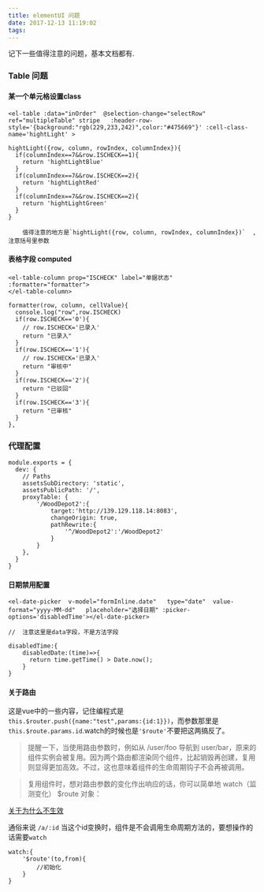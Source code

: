 ```yaml
---
title: elementUI 问题
date: 2017-12-13 11:19:02
tags:
---
```


记下一些值得注意的问题，基本文档都有.

### Table 问题
  #### 某一个单元格设置class

    <el-table :data="inOrder"  @selection-change="selectRow" ref="multipleTable" stripe   :header-row-style='{background:"rgb(229,233,242)",color:"#475669"}' :cell-class-name='hightLight' >

    hightLight({row, column, rowIndex, columnIndex}){
      if(columnIndex==7&&row.ISCHECK==1){
        return 'hightLightBlue'
      }
      if(columnIndex==7&&row.ISCHECK==2){
        return 'hightLightRed'
      }
      if(columnIndex==7&&row.ISCHECK==2){
        return 'hightLightGreen'
      }
    }

        值得注意的地方是`hightLight({row, column, rowIndex, columnIndex})`  ,注意括号里参数

  #### 表格字段 computed

    <el-table-column prop="ISCHECK" label="单据状态" :formatter="formatter">
    </el-table-column>

    formatter(row, column, cellValue){
      console.log("row",row.ISCHECK)
      if(row.ISCHECK=='0'){
        // row.ISCHECK='已录入'
        return "已录入"
      } 
      if(row.ISCHECK=='1'){
        // row.ISCHECK='已录入'
        return "审核中"
      }
      if(row.ISCHECK=='2'){
        return "已驳回"
      }
      if(row.ISCHECK=='3'){
        return "已审核"
      }
    },
        


### 代理配置

    module.exports = {
      dev: {
        // Paths
        assetsSubDirectory: 'static',
        assetsPublicPath: '/',
        proxyTable: {
            '/WoodDepot2':{
                target:'http://139.129.118.14:8083',
                changeOrigin: true,
                pathRewrite:{
                    '^/WoodDepot2':'/WoodDepot2'
                }
            }
        },
      }
    }

#### 日期禁用配置

    <el-date-picker  v-model="formInline.date"   type="date"  value-format="yyyy-MM-dd"   placeholder="选择日期" :picker-options='disabledTime'></el-date-picker>

    //  注意这里是data字段，不是方法字段

    disabledTime:{
        disabledDate:(time)=>{
          return time.getTime() > Date.now();
        }
    }
        

#### 关于路由

这是vue中的一些内容，记住编程式是 `this.$router.push({name:"test",params:{id:1}})`，而参数那里是`this.$route.params.id`.watch的时候也是`'$route'`不要把这两搞反了。

>提醒一下，当使用路由参数时，例如从 /user/foo 导航到 user/bar，原来的组件实例会被复用。因为两个路由都渲染同个组件，比起销毁再创建，复用则显得更加高效。不过，这也意味着组件的生命周期钩子不会再被调用。

>复用组件时，想对路由参数的变化作出响应的话，你可以简单地 watch（监测变化） $route 对象：

[关于为什么不生效](https://router.vuejs.org/zh-cn/essentials/dynamic-matching.html)

通俗来说  `/a/:id` 当这个id变换时，组件是不会调用生命周期方法的，要想操作的话需要`watch`
```
watch:{
    '$route'(to,from){
        //初始化
    }
}
```














